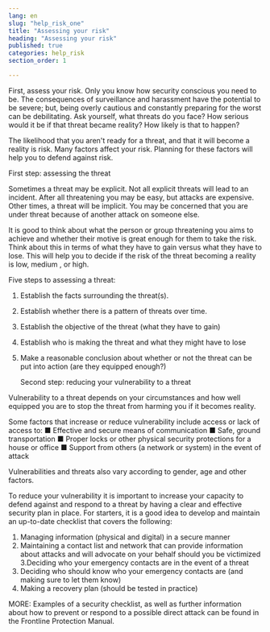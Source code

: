 ```yaml
---
lang: en
slug: "help_risk_one"
title: "Assessing your risk"
heading: "Assessing your risk"
published: true
categories: help_risk
section_order: 1

---
```


First, assess your risk. Only you know how security conscious you need to be. The consequences of surveillance and harassment have the potential to be severe; but, being overly cautious and constantly preparing for the worst can be debilitating. Ask yourself, what threats do you face? How serious would it be if that threat became reality? How likely is that to happen?

The likelihood that you aren't ready for a threat, and that it will become a reality is risk. Many factors affect your risk. Planning for these factors will help you to defend against risk.

  First step: assessing the threat

Sometimes a threat may be explicit. Not all explicit threats will lead to an incident. After all threatening you may be easy, but attacks are expensive. Other times, a threat will be implicit. You may be concerned that you are under threat because of another attack on someone else.

It is good to think about what the person or group threatening you aims to achieve and whether their motive is great enough for them to take the risk. Think about this in terms of what they have to gain versus what they have to lose. This will help you to decide if the risk of the threat becoming a reality is low, medium , or high.

Five steps to assessing a threat:
1. Establish the facts surrounding the threat(s).
2. Establish whether there is a pattern of threats over time.
3. Establish the objective of the threat (what they have to gain)
4. Establish who is making the threat and what they might have to lose
5. Make a reasonable conclusion about whether or not the threat can be put into action (are they equipped enough?)

	Second step: reducing your vulnerability to a threat

Vulnerability to a threat depends on your circumstances and how well equipped you are to stop the threat from harming you if it becomes reality. 

Some factors that increase or reduce vulnerability include access or lack of access to:
■ Effective and secure means of communication
■ Safe, ground transportation
■ Proper locks or other physical security protections for a house or office
■ Support from others (a network or system) in the event of attack 

Vulnerabilities and threats also vary according to gender, age and other factors.

To reduce your vulnerability it is important to increase your capacity to defend against and respond to a threat by having a clear and effective security plan in place. For starters, it is a good idea to develop and maintain an up-to-date checklist that covers the following:
1. Managing information (physical and digital) in a secure manner
2. Maintaining a contact list and network that can provide information about attacks and will advocate on your behalf should you be victimized 
3.Deciding who your emergency contacts are in the event of a threat 
4. Deciding who should know who your emergency contacts are (and making sure to let them know)
5. Making a recovery plan (should be tested in practice)

MORE: Examples of a security checklist, as well as further information about how to prevent or respond to a possible direct attack can be found in the Frontline Protection Manual.
